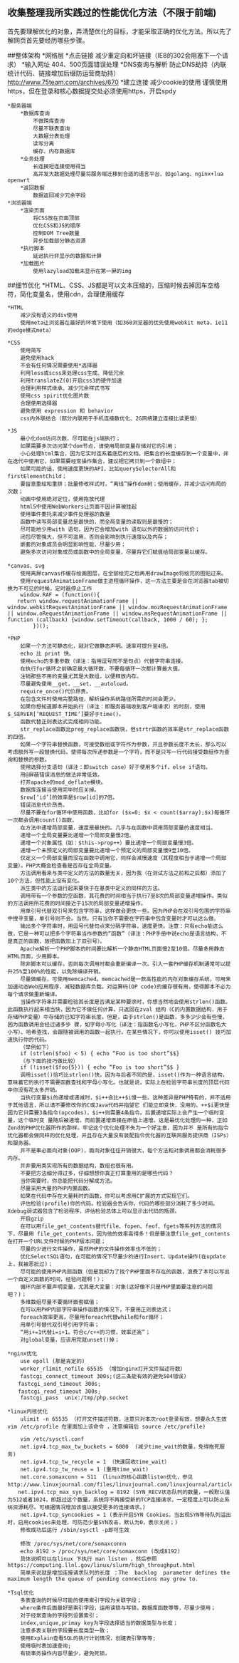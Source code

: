 ## 收集整理我所实践过的性能优化方法（不限于前端)
首先要理解优化的对象，弄清楚优化的目标，才能采取正确的优化方法。所以先了解网页首先要经历哪些步骤。

##整体架构
    *网络层
        *点击链接
            减少重定向和坏链接（IE8的302会阻塞下一个请求）
        *输入网址
            404、500页面错误处理
        *DNS查询与解析
            防止DNS劫持（内联统计代码、链接增加后缀防运营商劫持）
            http://www.75team.com/archives/670
        *建立连接
            减少cookie的使用
            谨慎使用https，但在登录和核心数据提交处必须使用https，开启spdy

    *服务器端
        *数据库查询
            不做跨库查询
            尽量不联表查询
            大数据分表处理
            读写分离
            缓存、内存数据库
        *业务处理
            长连接短连接使用得当
            高并发大数据处理尽量将服务端迁移到合适的语言平台、如golang、nginx+lua openwrt
        *返回数据
            数据返回减少冗余字段
    *浏览器端
        *渲染页面
            将CSS放在页面顶部
            优化CSS和JS的顺序
            控制DOM Tree数量
            异步加载部分静态资源
        *执行脚本
            延迟执行非显示的数据和计算
        *加载图片
            使用lazyload加载未显示在第一屏的img

##细节优化
    *HTML、CSS、JS都是可以文本压缩的，压缩时候去掉回车空格符，简化变量名，使用cdn，合理使用缓存

    *HTML
        减少没有语义的div使用
        使用meta让浏览器在最好的环境下使用（如360浏览器的优先使用webkit meta，ie11的edge模式meta）
    
    *CSS
        使用简写
        避免使用hack
        不会有任何情况需要使用*选择器
        利用less或scss来处理css生成、降低冗余
        利用translateZ(0)开启css3的硬件加速
        合理利用样式继承、减少冗余样式书写
        使用css spirit优化图片数
        合理使用选择器
        避免使用 expression 和 behavior
        css内外联结合（部分内联用于手机连接数优化、2G网络建立连接比读更慢）
    
    *JS
        最小化dom访问次数，尽可能在js端执行；
        如果需要多次访问某个dom节点，请使用局部变量存储对它的引用；
        小心处理html集合，因为它实时连系着底层的文档，把集合的长度缓存到一个变量中，并在迭代中使用它，如果需要经常操作集合，建议把它拷贝到一个数组中；
        如果可能的话，使用速度更快的API，比如querySelectorAll和firstElementChild；
        要留意重绘和重排；批量修改样式时，“离线”操作dom树；使用缓存，并减少访问布局的次数；
        动画中使用绝对定位，使用拖放代理
        html5中使用WebWorkers让页面不因计算被挂起
        使用事件委托来减少事件处理器的数量
        函数中读写局部变量总是最快的，而全局变量的读取则是最慢的；
        尽可能地少用with 语句，因为它会增加with 语句以外的数据的访问代价；
        闭包尽管强大，但不可滥用，否则会影响到执行速度以及内存；
        嵌套的对象成员会明显影响性能，尽量少用；
        避免多次访问对象成员或函数中的全局变量，尽量将它们赋值给局部变量以缓存。
        
    *canvas、svg
        使用离屏canvas作缓存绘画图层，在全部绘完之后再用drawImage将绘完的图贴过来。
        使用requestAnimationFrame做主进程循环操作，这一方法主要是会在浏览器tab被切换为不可见的时候，定时器停止工作
        window.RAF = (function(){
       return window.requestAnimationFrame || window.webkitRequestAnimationFrame || window.mozRequestAnimationFrame || window.oRequestAnimationFrame || window.msRequestAnimationFrame || function (callback) {window.setTimeout(callback, 1000 / 60); };
            })();
   
    *PHP
        如果一个方法可静态化，就对它做静态声明。速率可提升至4倍。
        echo 比 print 快。
        使用echo的多重参数（译注：指用逗号而不是句点）代替字符串连接。
        在执行for循环之前确定最大循环数，不要每循环一次都计算最大值。
        注销那些不用的变量尤其是大数组，以便释放内存。
        尽量避免使用__get，__set，__autoload。
        require_once()代价昂贵。
        在包含文件时使用完整路径，解析操作系统路径所需的时间会更少。
        如果你想知道脚本开始执行（译注：即服务器端收到客户端请求）的时刻，使用$_SERVER[‘REQUEST_TIME’]要好于time()。
        函数代替正则表达式完成相同功能。
        str_replace函数比preg_replace函数快，但strtr函数的效率是str_replace函数的四倍。
        如果一个字符串替换函数，可接受数组或字符作为参数，并且参数长度不太长，那么可以考虑额外写一段替换代码，使得每次传递参数是一个字符，而不是只写一行代码接受数组作为查询和替换的参数。
        使用选择分支语句（译注：即switch case）好于使用多个if，else if语句。
        用@屏蔽错误消息的做法非常低效。
        打开apache的mod_deflate模块。
        数据库连接当使用完毕时应关掉。
        $row[‘id’]的效率是$row[id]的7倍。
        错误消息代价昂贵。
        尽量不要在for循环中使用函数，比如for ($x=0; $x < count($array);$x)每循环一次都会调用count()函数。
        在方法中递增局部变量，速度是最快的。几乎与在函数中调用局部变量的速度相当。
        递增一个全局变量要比递增一个局部变量慢2倍。
        递增一个对象属性（如：$this->prop++）要比递增一个局部变量慢3倍。
        递增一个未预定义的局部变量要比递增一个预定义的局部变量慢9至10倍。
        仅定义一个局部变量而没在函数中调用它，同样会减慢速度（其程度相当于递增一个局部变量）。PHP大概会检查看是否存在全局变量。
        方法调用看来与类中定义的方法的数量无关，因为我（在测试方法之前和之后都）添加了10个方法，但性能上没有变化。
        派生类中的方法运行起来要快于在基类中定义的同样的方法。
        调用带有一个参数的空函数，其花费的时间相当于执行7至8次的局部变量递增操作。类似的方法调用所花费的时间接近于15次的局部变量递增操作。
        用单引号代替双引号来包含字符串，这样做会更快一些。因为PHP会在双引号包围的字符串中搜寻变量，单引号则不会。当然，只有当你不需要在字符串中包含变量时才可以这么做。
        输出多个字符串时，用逗号代替句点来分隔字符串，速度更快。注意：只有echo能这么做，它是一种可以把多个字符串当作参数的“函数”（译注：PHP手册中说echo是语言结构，不是真正的函数，故把函数加上了双引号）。
        Apache解析一个PHP脚本的时间要比解析一个静态HTML页面慢2至10倍。尽量多用静态HTML页面，少用脚本。
        除非脚本可以缓存，否则每次调用时都会重新编译一次。引入一套PHP缓存机制通常可以提升25%至100%的性能，以免除编译开销。
        尽量做缓存，可使用memcached。memcached是一款高性能的内存对象缓存系统，可用来加速动态Web应用程序，减轻数据库负载。对运算码(OP code)的缓存很有用，使得脚本不必为每个请求做重新编译。
        当操作字符串并需要检验其长度是否满足某种要求时，你想当然地会使用strlen()函数。此函数执行起来相当快，因为它不做任何计算，只返回在zval 结构（C的内置数据结构，用于存储PHP变量）中存储的已知字符串长度。但是，由于strlen()是函数，多多少少会有些慢，因为函数调用会经过诸多步 骤，如字母小写化（译注：指函数名小写化，PHP不区分函数名大小写）、哈希查找，会跟随被调用的函数一起执行。在某些情况下，你可以使用isset() 技巧加速执行你的代码。
        （举例如下）
        if (strlen($foo) < 5) { echo “Foo is too short”$$}
        （与下面的技巧做比较）
        if (!isset($foo{5})) { echo “Foo is too short”$$ }
        调用isset()恰巧比strlen()快，因为与后者不同的是，isset()作为一种语言结构，意味着它的执行不需要函数查找和字母小写化。也就是说，实际上在检验字符串长度的顶层代码中你没有花太多开销。
        当执行变量$i的递增或递减时，$i++会比++$i慢一些。这种差异是PHP特有的，并不适用于其他语言，所以请不要修改你的C或Java代码并指望它 们能立即变快，没用的。++$i更快是因为它只需要3条指令(opcodes)，$i++则需要4条指令。后置递增实际上会产生一个临时变量，这个临时变 量随后被递增。而前置递增直接在原值上递增。这是最优化处理的一种，正如Zend的PHP优化器所作的那样。牢记这个优化处理不失为一个好主意，因为并不 是所有的指令优化器都会做同样的优化处理，并且存在大量没有装配指令优化器的互联网服务提供商（ISPs）和服务器。
        并不是事必面向对象(OOP)，面向对象往往开销很大，每个方法和对象调用都会消耗很多内存。
        并非要用类实现所有的数据结构，数组也很有用。
        不要把方法细分得过多，仔细想想你真正打算重用的是哪些代码？
        当你需要时，你总能把代码分解成方法。
        尽量采用大量的PHP内置函数。
        如果在代码中存在大量耗时的函数，你可以考虑用C扩展的方式实现它们。
        评估检验(profile)你的代码。检验器会告诉你，代码的哪些部分消耗了多少时间。Xdebug调试器包含了检验程序，评估检验总体上可以显示出代码的瓶颈。
        开启gzip
        在可以用file_get_contents替代file、fopen、feof、fgets等系列方法的情况下，尽量用 file_get_contents，因为他的效率高得多！但是要注意file_get_contents在打开一个URL文件时候的PHP版本问题；
        尽量的少进行文件操作，虽然PHP的文件操作效率也不低的；
        优化SelectSQL语句，在可能的情况下尽量少的进行Insert、Update操作(在update上，我被恶批过)；
        尽可能的使用PHP内部函数（但是我却为了找个PHP里面不存在的函数，浪费了本可以写出一个自定义函数的时间，经验问题啊！）；
        循环内部不要声明变量，尤其是大变量：对象(这好像不只是PHP里面要注意的问题吧？)；
        多维数组尽量不要循环嵌套赋值；
        在可以用PHP内部字符串操作函数的情况下，不要用正则表达式；
        foreach效率更高，尽量用foreach代替while和for循环；
        用单引号替代双引号引用字符串；
        “用i+=1代替i=i+1。符合c/c++的习惯，效率还高”；
        对global变量，应该用完就unset()掉；
    
    *nginx优化
        use epoll (那是肯定的)
        worker_rlimit_nofile 65535 （增加nginx打开文件描述符数）
        fastcgi_connect_timeout 300s;(这三条能有效的避免504错误)
    　　fastcgi_send_timeout 300s;
    　　fastcgi_read_timeout 300s;
        fastcgi_pass  unix:/tmp/php.socket

    *linux内核优化
        ulimit -n 65535 （打开文件描述符数，注意只对本次root登录有效，想要永久生效 vim /etc/profile 在里面加上该命令 ，注意编辑后 source /etc/profile)

        vim /etc/sysctl.conf
        net.ipv4.tcp_max_tw_buckets = 6000  (减少time_wait的数量，免得拖死服务)
        net.ipv4.tcp_tw_recycle = 1 （快速回收time_wait）
        net.ipv4.tcp_tw_reuse = 1 (重用time_wait)
        net.core.somaxconn = 511 （linux的核心函数listen优化，参见http://www.linuxjournal.com/files/linuxjournal.com/linuxjournal/articles/023/2333/2333s2.html）
    　　net.ipv4.tcp_max_syn_backlog = 8192 (SYN_RECV状态队列的数量，一般默认值为512或者1024，即超过这个数量，系统将不再接受新的TCP连接请求，一定程度上可以防止系统资源耗尽。可根据情况增加该值以接受更多的连接请求。)
        net.ipv4.tcp_syncookies = 1 (表示开启SYN Cookies。当出现SYN等待队列溢出时，启用cookies来处理，可防范少量SYN攻击，默认为0，表示关闭；)
        修改成功后运行 /sbin/sysctl -p即可生效

        修改 /proc/sys/net/core/somaxconnn
        echo 8192 > /proc/sys/net/core/somaxconn (改成8192)
        具体说明可以在linux 下执行 man listen ，然后参照https://computing.llnl.gov/linux/slurm/high_throughput.html
        简单来说就是增加连接请求队列的长度 ：The  backlog  parameter defines the maximum length the queue of pending connections may grow to.

    *Tsql优化
        多表查询的时候尽可能的使用索引字段为关联字段；
        where条件后面最好是索引字段，运用读锁与写锁，数据库函数等等，尽量少使用；
        对于经常查询的字段列设置索引；
        index,unique,primay key为字段选择适当的数据类型与长度；
        注意多表关联的字段要长度类型一致；
        使用Explain查看SQL的执行计划情况，创建表引擎等等;
        使用临时表加速查询;
        有锁事务操作内容尽量少，避免死锁。